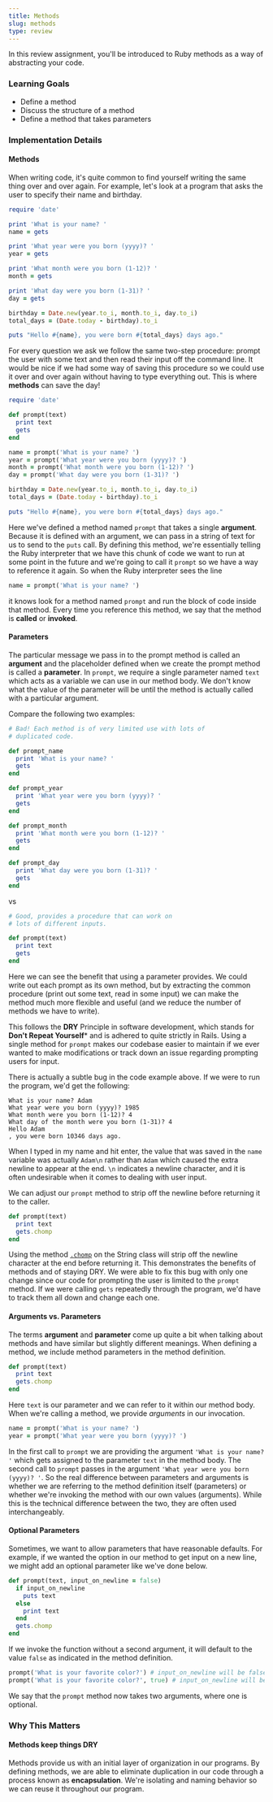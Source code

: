 ```yaml
---
title: Methods
slug: methods
type: review
---
```


In this review assignment, you'll be introduced to Ruby methods as a way of abstracting your code.

### Learning Goals

* Define a method
* Discuss the structure of a method
* Define a method that takes parameters

### Implementation Details

#### Methods

When writing code, it's quite common to find yourself writing the same thing over and over again. For example, let's look at a program that asks the user to specify their name and birthday.

```ruby
require 'date'

print 'What is your name? '
name = gets

print 'What year were you born (yyyy)? '
year = gets

print 'What month were you born (1-12)? '
month = gets

print 'What day were you born (1-31)? '
day = gets

birthday = Date.new(year.to_i, month.to_i, day.to_i)
total_days = (Date.today - birthday).to_i

puts "Hello #{name}, you were born #{total_days} days ago."
```

For every question we ask we follow the same two-step procedure: prompt the user with some text and then read their input off the command line. It would be nice if we had some way of saving this procedure so we could use it over and over again without having to type everything out. This is where **methods** can save the day!

```ruby
require 'date'

def prompt(text)
  print text
  gets
end

name = prompt('What is your name? ')
year = prompt('What year were you born (yyyy)? ')
month = prompt('What month were you born (1-12)? ')
day = prompt('What day were you born (1-31)? ')

birthday = Date.new(year.to_i, month.to_i, day.to_i)
total_days = (Date.today - birthday).to_i

puts "Hello #{name}, you were born #{total_days} days ago."
```

Here we've defined a method named `prompt` that takes a single **argument**. Because it is defined with an argument, we can pass in a string of text for us to send to the `puts` call. By defining this method, we're essentially telling the Ruby interpreter that we have this chunk of code we want to run at some point in the future and we're going to call it `prompt` so we have a way to reference it again. So when the Ruby interpreter sees the line

```ruby
name = prompt('What is your name? ')
```

it knows look for a method named `prompt` and run the block of code inside that method. Every time you reference this method, we say that the method is **called** or **invoked**.

#### Parameters

The particular message we pass in to the prompt method is called an __argument__ and the placeholder defined when we create the prompt method is called a __parameter__. In `prompt`, we require a single parameter named `text` which acts as a variable we can use in our method body. We don't know what the value of the parameter will be until the method is actually called with a particular argument.

Compare the following two examples:

```ruby
# Bad! Each method is of very limited use with lots of
# duplicated code.

def prompt_name
  print 'What is your name? '
  gets
end

def prompt_year
  print 'What year were you born (yyyy)? '
  gets
end

def prompt_month
  print 'What month were you born (1-12)? '
  gets
end

def prompt_day
  print 'What day were you born (1-31)? '
  gets
end
```

vs

```ruby
# Good, provides a procedure that can work on
# lots of different inputs.

def prompt(text)
  print text
  gets
end
```

Here we can see the benefit that using a parameter provides. We could write out each prompt as its own method, but by extracting the common procedure (print out some text, read in some input) we can make the method much more flexible and useful (and we reduce the number of methods we have to write).

This follows the **DRY** Principle in software development, which stands for **Don't Repeat Yourself*** and is adhered to quite strictly in Rails. Using a single method for `prompt` makes our codebase easier to maintain if we ever wanted to make modifications or track down an issue regarding prompting users for input.

There is actually a subtle bug in the code example above. If we were to run the program, we'd get the following:

```no-highlight
What is your name? Adam
What year were you born (yyyy)? 1985
What month were you born (1-12)? 4
What day of the month were you born (1-31)? 4
Hello Adam
, you were born 10346 days ago.
```

When I typed in my name and hit enter, the value that was saved in the `name` variable was actually `Adam\n` rather than `Adam` which caused the extra newline to appear at the end. `\n` indicates a newline character, and it is often undesirable when it comes to dealing with user input.

We can adjust our `prompt` method to strip off the newline before returning it to the caller.

```ruby
def prompt(text)
  print text
  gets.chomp
end
```

Using the method [`.chomp`][1] on the String class will strip off the newline character at the end before returning it. This demonstrates the benefits of methods and of staying DRY. We were able to fix this bug with only one change since our code for prompting the user is limited to the `prompt` method. If we were calling `gets` repeatedly through the program, we'd have to track them all down and change each one.

#### Arguments vs. Parameters

The terms __argument__ and __parameter__ come up quite a bit when talking about methods and have similar but slightly different meanings. When defining a method, we include method parameters in the method definition.

```ruby
def prompt(text)
  print text
  gets.chomp
end
```

Here `text` is our parameter and we can refer to it within our method body. When we're calling a method, we provide _arguments_ in our invocation.

```ruby
name = prompt('What is your name? ')
year = prompt('What year were you born (yyyy)? ')
```

In the first call to `prompt` we are providing the argument `'What is your name? '` which gets assigned to the parameter `text` in the method body. The second call to `prompt` passes in the argument `'What year were you born (yyyy)? '`. So the real difference between parameters and arguments is whether we are referring to the method definition itself (parameters) or whether we're invoking the method with our own values (arguments). While this is the technical difference between the two, they are often used interchangeably.


#### Optional Parameters

Sometimes, we want to allow parameters that have reasonable defaults. For example, if we wanted the option in our method to get input on a new line, we might add an optional parameter like we've done below.

```ruby
def prompt(text, input_on_newline = false)
  if input_on_newline
    puts text
  else
    print text
  end
  gets.chomp
end
```

If we invoke the function without a second argument, it will default to the value `false` as indicated in the method definition.

```ruby
prompt('What is your favorite color?') # input_on_newline will be false here
prompt('What is your favorite color?', true) # input_on_newline will be true here
```

We say that the `prompt` method now takes two arguments, where one is optional.

[1]: http://ruby-doc.org/core-2.0/String.html#method-i-chomp

### Why This Matters

#### Methods keep things DRY

Methods provide us with an initial layer of organization in our programs. By defining methods, we are able to eliminate duplication in our code through a process known as **encapsulation**. We're isolating and naming behavior so we can reuse it throughout our program.
